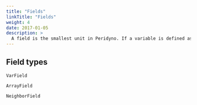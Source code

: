 ```yaml
---
title: "Fields"
linkTitle: "Fields"
weight: 4
date: 2017-01-05
description: >
  A field is the smallest unit in Peridyno. If a variable is defined as a field, it can be passed between different modules or between a node and a module. In addition, common types of fields are registered to the GUI, therefore, their values can be edited from the Qt-based GUI.
---
```


## Field types

```
VarField
```

```
ArrayField
```

```
NeighborField
```